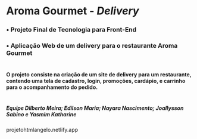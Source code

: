 # Aroma Gourmet - *Delivery*

### • Projeto Final de Tecnologia para Front-End



### • Aplicação Web de um delivery para o restaurante Aroma Gourmet

#

#### O projeto consiste na criação de um site de delivery para um restaurante, contendo uma tela de cadastro, login, promoções, cardápio, e carrinho para o acompanhamento do pedido. 

#

##### Equipe Dilberto Meira; Edilson Maria; Nayara Nascimento; Joallysson Sabino e Yasmim Katharine

projetohtmlangelo.netlify.app

